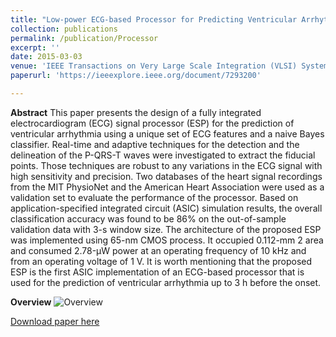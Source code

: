 ```yaml
---
title: "Low‑power ECG‑based Processor for Predicting Ventricular Arrhythmia"
collection: publications
permalink: /publication/Processor
excerpt: ''
date: 2015-03-03
venue: 'IEEE Transactions on Very Large Scale Integration (VLSI) Systems'
paperurl: 'https://ieeexplore.ieee.org/document/7293200'

---
```

**Abstract**
This paper presents the design of a fully integrated electrocardiogram (ECG) signal processor (ESP) for the prediction of ventricular arrhythmia using a unique set of ECG features and a naive Bayes classifier. Real-time and adaptive techniques for the detection and the delineation of the P-QRS-T waves were investigated to extract the fiducial points. Those techniques are robust to any variations in the ECG signal with high sensitivity and precision. Two databases of the heart signal recordings from the MIT PhysioNet and the American Heart Association were used as a validation set to evaluate the performance of the processor. Based on application-specified integrated circuit (ASIC) simulation results, the overall classification accuracy was found to be 86% on the out-of-sample validation data with 3-s window size. The architecture of the proposed ESP was implemented using 65-nm CMOS process. It occupied 0.112-mm 2 area and consumed 2.78-μW power at an operating frequency of 10 kHz and from an operating voltage of 1 V. It is worth mentioning that the proposed ESP is the first ASIC implementation of an ECG-based processor that is used for the prediction of ventricular arrhythmia up to 3 h before the onset.

**Overview**
![Overview](http://nourhanb.github.io/images/esp.jpg)

[Download paper here](http://nourhanb.github.io/files/files/Low-Power_ECG-Based_Processor_for_Predicting_Ventricular_Arrhythmia.pdf)
